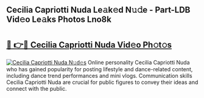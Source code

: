 ## Cecilia Capriotti Nuda Le𝚊k𝚎d N𝚞𝚍e - Part-LDB Vid𝚎o Le𝚊ks Photos Lno8k

# <h2><a href="http://fbeggkq.evod.top/?m=Cecilia+Capriotti+Nuda">🔗 👉🔴 Cecilia Capriotti Nuda Vid𝚎o Ph𝚘t𝚘s</a></h2>

[![Cecilia Capriotti Nuda N𝚞d𝚎s](https://i.imgur.com/8V9OHl7.gif)](http://fbeggkq.evod.top/?m=Cecilia+Capriotti+Nuda)
Online personality Cecilia Capriotti Nuda who has gained popularity for posting lifestyle and dance-related content, including dance trend performances and mini vlogs. Communication skills Cecilia Capriotti Nuda are crucial for public figures to convey their ideas and connect with the public. 
